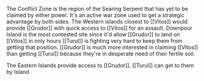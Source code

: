 The Conflict Zone is the region of the Searing Serpent that has yet to be claimed by either power. It's an active war zone used to get a strategic advantage by both sides. The Western islands closest to [[Vitos]] would provide [[Grudor]] with quick access to [[Vitos]] for an assault. Downpour Island is the most contested site since it'd allow [[Grudor]] to land on [[Vitos]] in only hours [[Turul]] is fighting very hard to keep them from getting that position. [[Grudor]] is much more interested in claiming [[Vitos]] than getting [[Turul]] because they're in desperate need of their fertile soil.

The Eastern Islands provide access to [[Grudor]]. [[Turul]] can get to them by Island